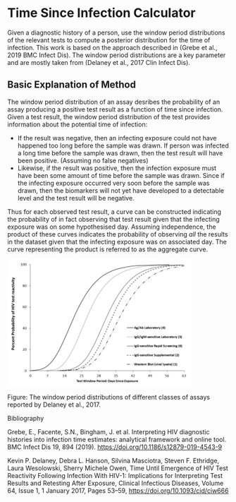 # Time Since Infection Calculator

Given a diagnostic history of a person, use the window period distributions of the relevant tests to compute a posterior distribution for the time of infection. This work is based on the approach described in (Grebe et al., 2019 BMC Infect Dis). The window period distributions are a key parameter and are mostly taken from (Delaney et al., 2017 Clin Infect Dis).

## Basic Explanation of Method

The window period distribution of an assay desribes the probability of an assay producing a positive test result as a function of time since infection. Given a test result, the window period distribution of the test provides information about the potential time of infection:

* If the result was negative, then an infecting exposure could not have happened too long before the sample was drawn. If person was infected a long time before the sample was drawn, then the test result will have been positive. (Assuming no false negatives)
* Likewise, if the result was positive, then the infection exposure must have been some amount of time before the sample was drawn. Since if the infecting exposure occurred very soon before the sample was drawn, then the biomarkers will not yet have developed to a detectable level and the test result will be negative.

Thus for each observed test result, a curve can be constructed indicating the probability of in fact observing that test result given that the infecting exposure was on some hypothesised day. Assuming independence, the product of these curves indicates the probability of observing *all* the results in the dataset given that the infecting exposure was on associated day. The curve representing the product is referred to as the aggregate curve.

![delaney window period](inst/readme_imgs/delaney_2017_window_period_distributions_50.png)

Figure: The window period distributions of different classes of assays reported by Delaney et al., 2017.








Bibliography

Grebe, E., Facente, S.N., Bingham, J. et al. Interpreting HIV diagnostic histories into infection time estimates: analytical framework and online tool. BMC Infect Dis 19, 894 (2019). https://doi.org/10.1186/s12879-019-4543-9

Kevin P. Delaney, Debra L. Hanson, Silvina Masciotra, Steven F. Ethridge, Laura Wesolowski, Sherry Michele Owen, Time Until Emergence of HIV Test Reactivity Following Infection With HIV-1: Implications for Interpreting Test Results and Retesting After Exposure, Clinical Infectious Diseases, Volume 64, Issue 1, 1 January 2017, Pages 53–59, https://doi.org/10.1093/cid/ciw666
